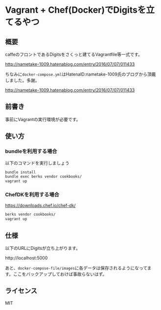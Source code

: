 # Vagrant + Chef(Docker)でDigitsを立てるやつ
## 概要
caffeのフロントであるDigitsをさくっと建てるVagrantfile等一式です。

http://nametake-1009.hatenablog.com/entry/2016/07/07/011433

ちなみに`docker-compose.yml`はHatenaID:nametake-1009氏のブログから頂戴しました。多謝。

http://nametake-1009.hatenablog.com/entry/2016/07/07/011433


## 前書き
事前にVagrantの実行環境が必要です。

## 使い方
### bundleを利用する場合
以下のコマンドを実行しましょう

```sh
bundle install
bundle exec berks vendor cookbooks/
vagrant up
```

### ChefDKを利用する場合
https://downloads.chef.io/chef-dk/

```sh
berks vendor cookbooks/
vagrant up
```


## 仕様
以下のURLにDigitsが立ち上がります。

http://localhost:5000



あと、`docker-compose-file/images`に各データは保存されるようになってます。ここをバックアップしておけば事故らないはず。

## ライセンス
MIT